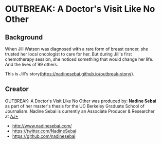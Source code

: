 # OUTBREAK: A Doctor's Visit Like No Other

## Background

When Jill Watson was diagnosed with a rare form of breast cancer, she trusted her local oncologist to care for her. 
But during Jill's first chemotherapy session, she noticed something that would change her life. And the lives of 99 others. 

This is Jill's story(https://nadinesebai.github.io/outbreak-story/).

## Creator

OUTBREAK: A Doctor's Visit Like No Other was produced by: **Nadine Sebai** as part of her master's thesis for the UC Berkeley Graduate School of Journalism. Nadine Sebai is currently an Associate Producer & Researcher at [AJ+](http://www.nadinesebai.com/)

* http://www.nadinesebai.com/
* https://twitter.com/NadineSebai
* https://github.com/nadinesebai

